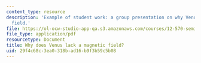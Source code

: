 ```yaml
---
content_type: resource
description: 'Example of student work: a group presentation on why Venus lacks a magnetic
  field.'
file: https://ol-ocw-studio-app-qa.s3.amazonaws.com/courses/12-570-seminar-in-geophysics-thermal-and-chemical-evolution-of-the-earth-spring-2005/29f4c68c3ea0318bad16b9f3b59c5b08_grp1vensmgntcfld.pdf
file_type: application/pdf
resourcetype: Document
title: Why does Venus lack a magnetic field?
uid: 29f4c68c-3ea0-318b-ad16-b9f3b59c5b08
---
```

